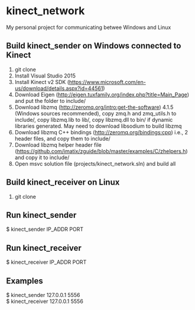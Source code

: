 # kinect_network
My personal project for communicating betwee Windows and Linux

## Build kinect_sender on Windows connected to Kinect

1. git clone
2. Install Visual Studio 2015
3. Install Kinect v2 SDK (https://www.microsoft.com/en-us/download/details.aspx?id=44561)
4. Download Eigen (http://eigen.tuxfamily.org/index.php?title=Main_Page) and put the folder to include/
5. Download libzmq (http://zeromq.org/intro:get-the-software) 4.1.5 (Windows sources recommended), copy zmq.h and zmq_utils.h to include/, copy libzmq.lib to lib/, copy libzmq.dll to bin/ if dynamic libraries generated. May need to download libsodium to build libzmq
6. Download libzmq C++ bindings (http://zeromq.org/bindings:cpp) i.e., 2 header files, and copy them to include/
7. Download libzmq helper header file (https://github.com/imatix/zguide/blob/master/examples/C/zhelpers.h) and copy it to include/
8. Open msvc solution file (projects/kinect_network.sln) and build all

## Build kinect_receiver on Linux

1. git clone

## Run kinect_sender

$ kinect_sender IP_ADDR PORT

## Run kinect_receiver

$ kinect_receiver IP_ADDR PORT

## Examples

$ kinect_sender 127.0.0.1 5556  
$ kinect_receiver 127.0.0.1 5556